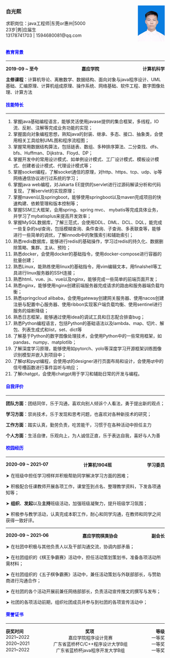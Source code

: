 

<div style="display: flex; justify-content: space-between;">
  <span><h3>自光熙</h3>求职岗位：java工程师|东莞or惠州|5000<br/>23岁|男|应届生<br/>13178741703 | 1594680081@qq.com</span>  <span><br/><img src="selfimg.jpg" weight=76px height=114px/></span></div>

#### <font color=blue>教育背景</font>

---

<div style="display: flex; justify-content: space-between; font-weight: bold;">
  <span>2019-09 ~ 至今</span>
  <span>嘉应学院</span>
  <span>计算机科学</span>
</div>

**主修课程**：计算机导论、离散数学、数据结构、面向对象与java程序设计、UML基础、汇编原理、计算机组成原理、操作系统、网络基础、软件工程、数字图像处理、计算方法

#### <font color=blue>技能特长</font>

---

1. 掌握java基础编程语言，能够灵活使用javase提供的集合框架，多线程，IO流、反射、注解等完成业务功能的实现；
2. 掌握面向对象编程思想，熟知java的封装、继承、多态、接口、抽象类，会使用相关工具绘制UML图和程序流程图；
3. 掌握常用数据结构算法，包括链表、数组、多种排序算法、二分查找、dfs、bfs、Huffman、Dijkstra、Floyd、DP；
4. 掌握开发中的常用设计模式、如单例设计模式、工厂设计模式、模板设计模式、创建者设计模式、代理设计模式等；
5. 掌握socket编程，了解socket通信的原理，对http、https、tcp、udp、ip等网络通信协议进行过系统的学习；
6. 掌握java web编程，对Jakarta EE提供的servlet进行过源码解读分析和代码复现，了解servlet的实现原理；
7. 掌握maven以及springboot，能够使用springboot以及maven完成项目的快速构建、依赖管理和版本控制等；
8. 掌握SSM三大框架，会用spring、spring mvc、 mybatis等完成具体业务，并学习了mybatisplus来提高开发效率；
9. 掌握MySQL数据库，了解三范式，会使用DDL、DML、DCL、DQL，能完成一些复杂的sql查询，包括模糊查询、条件查询、子查询、多表联查等，能够进行一些简单的调优，了解innodb中的聚簇索引和辅助索引；
10. 熟悉redis数据库，能够进行redis的基础操作，学习过redis的持久化、数据删除策略、集群、主从、预险；
11. 熟悉docker，会使用docker的基础指令，使用docker-compose进行容器的批量创建；
12. 熟悉Linux，能熟练使用linux的基础指令，用vim编辑文本，用finalshell等工具进行linux服务器的SSH连接；
13. 熟悉html、vue、js、vue以及nginx，能够完成一些简单的前端页面开发；
14. 熟悉nginx，能够使用nginx创建前端服务器完成请求的路由和服务器端负载均衡；
15. 熟悉springcloud alibaba，会使用gateway创建网关服务器、使用nacos创建注册与配置中心服务器、使用ribbon实现客户端负载均衡、使用sentinel进行服务的熔断降级；
16. 熟悉日志框架，能够通过使用idea的调试工具和日志配合排查bug；
17. 熟悉Python编程语言，包括Python的基础语法以及lambda、map、切片、解包、列表生成式和list，set、dict等
18. 了解基于Python的数字图像处理技术，会使用Python中的一些常用框架，如pandas、numpy、matplotlib；
19. 了解深度学习原理，能够使用如pytorch、yolo等深度学习开源框架训练图像识别模型并嵌入到项目中；
20. 了解qt和pyqt编程，会使用qt的designer进行页面布局和设计，会使用qt中的信号槽函数进行事件监听与响应；
21. 了解chatgpt，会使用chatgpt用于学习和辅助日常的开发与编程。

#### <font color=blue>自我评价</font>

---

**团队方面**：团结同伴，乐于沟通，喜欢向别人倾诉个人看法，勇于提出新的观点；

**学习方面**：崇尚技术，乐于发现和思考问题，也喜欢对各种新技术的研究；

**工作方面**：踏实认真，勤劳负责，吃苦能干，习惯于在各种活动中担任主力

**个人方面**：生活自律，乐观向上，为人诚信正直，乐于表达自我，喜好与人为善

#### <font color=blue>校园经历</font>

---

<div style="display: flex; justify-content: space-between; font-weight: bold;">
  <span>2020-09 ~ 2021-07</span>
  <span>计算机1904班</span>
  <span>学习委员</span>
</div>

➤ 在班级中担任学习榜样并积极帮助同学解决学习方面的困难；

➤ 积极配合任课教师开展各项工作，课堂签到点名、整理教学资料，下发各项通知等；

➤ **组织**、**发起**以及**主持**班级活动，加强班级凝聚力，提升班级学习氛围；

➤ 积极参与教学活动，认真完成本职工作，耐心和同学沟通，在教师和同学之间获得一致好评。

---

<div style="display: flex; justify-content: space-between; font-weight: bold;">
  <span>2020-09 ~ 2021-06</span>
  <span>嘉应学院棋类协会</span>
  <span>副会长</span>
</div>

➤ 在社团中积极与其他负责人以及干部沟通交流，协调内部矛盾；

➤ 在社团组织的《棋王争霸赛》活动中，担任活动策划策划书，准备各项活动所需材料；

➤ 在社团组织的《五子棋争霸赛》活动中，兼任活动策划与外联部部长，与赞助商进行沟通合作；

➤ 在社团的各个活动开展前兼任网络部部长，负责活动宣传推文的撰写与发布；

➤ 社团的各项活动前期，组织社团成员并参与到社团的各项宣传活动中；

#### <font color=blue>荣誉证书</font>

---

<div style="display: flex; justify-content: space-between; font-weight: bold;">
  <span>获奖时间</span>
  <span>奖项</span>    
  <span>等级</span>
</div>

<div style="display: flex; justify-content: space-between;">
  <span>2021~2022</span>
  <span>嘉应学院程序设计竞赛</span>
  <span>一等奖</span>
</div>
<div style="display: flex; justify-content: space-between;">
  <span>2020~2021</span>
  <span>广东省蓝桥杯C/C++程序设计大学B组</span>
  <span>一等奖</span>
</div>
<div style="display: flex; justify-content: space-between;">
  <span>2021~2022</span>
  <span>广东省蓝桥杯java程序开发大学B组</span>
  <span>一等奖</span>
</div>

